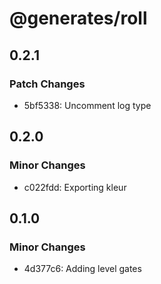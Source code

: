 # @generates/roll

## 0.2.1

### Patch Changes

- 5bf5338: Uncomment log type

## 0.2.0

### Minor Changes

- c022fdd: Exporting kleur

## 0.1.0

### Minor Changes

- 4d377c6: Adding level gates
